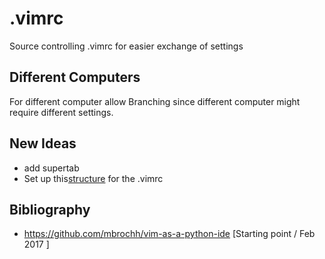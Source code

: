 # .vimrc
Source controlling .vimrc for easier exchange of settings
## Different Computers
For different computer allow Branching since different computer might require
different settings. 

## New Ideas
- add supertab
- Set up this[structure](thubusercontent.com/amix/vimrc/master/vimrcs/basic.vim) for the .vimrc

## Bibliography
- https://github.com/mbrochh/vim-as-a-python-ide [Starting point / Feb 2017 ]
